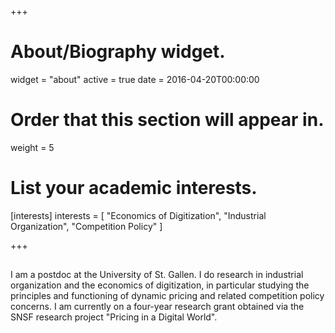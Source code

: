 +++
# About/Biography widget.
widget = "about"
active = true
date = 2016-04-20T00:00:00

# Order that this section will appear in.
weight = 5

# List your academic interests.
[interests]
  interests = [
    "Economics of Digitization",
    "Industrial Organization",
    "Competition Policy"
  ]


 
+++

## 

I am a postdoc at the University of St. Gallen. I do research in industrial organization and the economics of digitization, in particular studying the principles and functioning of dynamic pricing and related competition policy concerns. I am currently on a four-year research grant obtained via the SNSF research project "Pricing in a Digital World".

#